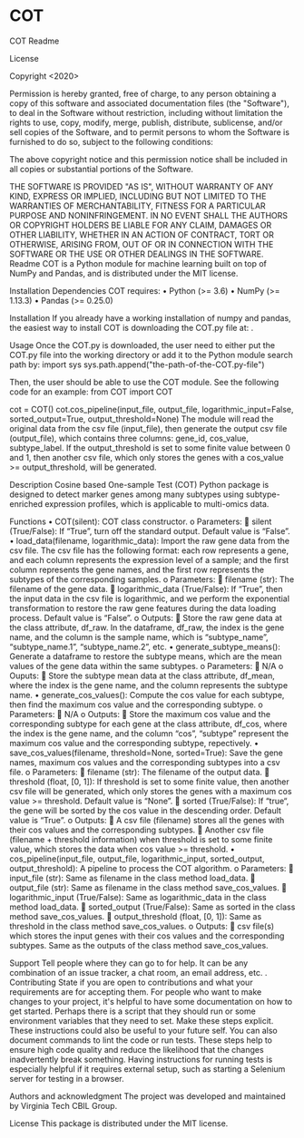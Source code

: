 # COT
COT Readme


License


Copyright <2020> 


Permission is hereby granted, free of charge, to any person obtaining a copy of this software and associated documentation files (the "Software"), to deal in the Software without restriction, including without limitation the rights to use, copy, modify, merge, publish, distribute, sublicense, and/or sell copies of the Software, and to permit persons to whom the Software is furnished to do so, subject to the following conditions:


The above copyright notice and this permission notice shall be included in all copies or substantial portions of the Software.


THE SOFTWARE IS PROVIDED "AS IS", WITHOUT WARRANTY OF ANY KIND, EXPRESS OR IMPLIED, INCLUDING BUT NOT LIMITED TO THE WARRANTIES OF MERCHANTABILITY, FITNESS FOR A PARTICULAR PURPOSE AND NONINFRINGEMENT. IN NO EVENT SHALL THE AUTHORS OR COPYRIGHT HOLDERS BE LIABLE FOR ANY CLAIM, DAMAGES OR OTHER LIABILITY, WHETHER IN AN ACTION OF CONTRACT, TORT OR OTHERWISE, ARISING FROM, OUT OF OR IN CONNECTION WITH THE SOFTWARE OR THE USE OR OTHER DEALINGS IN THE SOFTWARE.
Readme
COT is a Python module for machine learning built on top of NumPy and Pandas, and is distributed under the MIT license. 

Installation
Dependencies
COT requires:
•	Python (>= 3.6)
•	NumPy (>= 1.13.3)
•	Pandas (>= 0.25.0)


Installation
If you already have a working installation of numpy and pandas, the easiest way to install COT is downloading the COT.py file at: <Add link here>.


Usage
Once the COT.py is downloaded, the user need to either put the COT.py file into the working directory or add it to the Python module search path by:
import sys
sys.path.append("the-path-of-the-COT.py-file")


Then, the user should be able to use the COT module. See the following code for an example:
from COT import COT


cot = COT()
cot.cos_pipeline(input_file, output_file, logarithmic_input=False, sorted_output=True, output_threshold=None)
The module will read the original data from the csv file (input_file), then generate the output csv file (output_file), which contains three columns: gene_id, cos_value, subtype_label.
If the output_threshold is set to some finite value between 0 and 1, then another csv file, which only stores the genes with a cos_value >= output_threshold, will be generated.


Description
Cosine based One-sample Test (COT) Python package is designed to detect marker genes among many subtypes using subtype-enriched expression profiles, which is applicable to multi-omics data. 


Functions
•	COT(silent): COT class constructor.
o	Parameters:
	silent (True/False): If “True”, turn off the standard output. Default value is “False”.
•	load_data(filename, logarithmic_data): Import the raw gene data from the csv file. The csv file has the following format: each row represents a gene, and each column represents the expression level of a sample; and the first column represents the gene names, and the first row represents the subtypes of the corresponding samples.
o	Parameters:
	filename (str): The filename of the gene data.
	logarithmic_data (True/False): If “True”, then the input data in the csv file is logarithmic, and we perform the exponential transformation to restore the raw gene features during the data loading process. Default value is “False”.
o	Outputs:
	Store the raw gene data at the class attribute, df_raw. In the dataframe, df_raw, the index is the gene name, and the column is the sample name, which is “subtype_name”, “subtype_name.1”, “subtype_name.2”, etc.
•	generate_subtype_means(): Generate a dataframe to restore the subtype means, which are the mean values of the gene data within the same subtypes.
o	Parameters:
	N/A
o	Ouputs:
	Store the subtype mean data at the class attribute, df_mean, where the index is the gene name, and the column represents the subtype name.
•	generate_cos_values(): Compute the cos value for each subtype, then find the maximum cos value and the corresponding subtype. 
o	Parameters:
	N/A
o	Outputs:
	Store the maximum cos value and the corresponding subtype for each gene at the class attribute, df_cos, where the index is the gene name, and the column “cos”, “subtype” represent the maximum cos value and the corresponding subtype, repectively.
•	save_cos_values(filename, threshold=None, sorted=True): Save the gene names, maximum cos values and the corresponding subtypes into a csv file.
o	Parameters:
	filename (str): The filename of the output data.
	threshold (float, [0, 1]): If threshold is set to some finite value, then another csv file will be generated, which only stores the genes with a maximum cos value >= threshold. Default value is “None”.
	sorted (True/False): If “true“, the gene will be sorted by the cos value in the descending order. Default value is “True”.
o	Outputs:
	A csv file (filename) stores all the genes with their cos values and the corresponding subtypes.
	Another csv file (filename + threshold information) when threshold is set to some finite value, which stores the data when cos value >= threshold.
•	cos_pipeline(input_file, output_file, logarithmic_input, sorted_output, output_threshold): A pipeline to process the COT algorithm.
o	Parameters:
	input_file (str): Same as filename in the class method load_data.
	output_file (str): Same as filename in the class method save_cos_values.
	logarithmic_input (True/False): Same as logarithmic_data in the class method load_data.
	sorted_output (True/False): Same as sorted in the class method save_cos_values.
	output_threshold (float, [0, 1]): Same as threshold in the class method save_cos_values.
o	Outputs:
	csv file(s) which stores the input genes with their cos values and the corresponding subtypes. Same as the outputs of the class method save_cos_values.
 








Support
Tell people where they can go to for help. It can be any combination of an issue tracker, a chat room, an email address, etc.
.
Contributing
State if you are open to contributions and what your requirements are for accepting them.
For people who want to make changes to your project, it's helpful to have some documentation on how to get started. Perhaps there is a script that they should run or some environment variables that they need to set. Make these steps explicit. These instructions could also be useful to your future self.
You can also document commands to lint the code or run tests. These steps help to ensure high code quality and reduce the likelihood that the changes inadvertently break something. Having instructions for running tests is especially helpful if it requires external setup, such as starting a Selenium server for testing in a browser.


Authors and acknowledgment
The project was developed and maintained by Virginia Tech CBIL Group.


License
This package is distributed under the MIT license.


